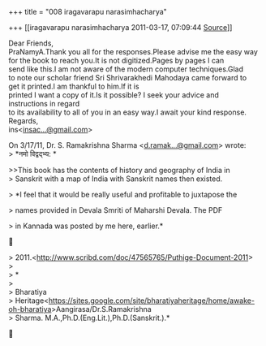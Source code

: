+++
title = "008 iragavarapu narasimhacharya"

+++
[[iragavarapu narasimhacharya	2011-03-17, 07:09:44 [Source](https://groups.google.com/g/bvparishat/c/Agz1531vUa4)]]



Dear Friends,  
PraNamyA.Thank you all for the responses.Please advise me the easy way  
for the book to reach you.It is not digitized.Pages by pages I can  
send like this.I am not aware of the modern computer techniques.Glad  
to note our scholar friend Sri Shrivarakhedi Mahodaya came forward to  
get it printed.I am thankful to him.If it is  
printed I want a copy of it.Is it possible? I seek your advice and  
instructions in regard  
to its availability to all of you in an easy way.I await your kind response.  
Regards,  
ins\<[insac...@gmail.com]()\>

  
On 3/17/11, Dr. S. Ramakrishna Sharma \<[d.ramak...@gmail.com]()\> wrote:  
\> \*नमो विद्वद्भ्य: \*

  
\>\>This book has the contents of history and geography of India in  
\> Sanskrit with a map of India with Sanskrit names then existed.  

\> \*I feel that it would be really useful and profitable to juxtapose the

  
\> names provided in Devala Smriti of Maharshi Devala. The PDF  

\> in Kannada was posted by me here, earlier.\*



\> 2011.\<<http://www.scribd.com/doc/47565765/Puthige-Document-2011>\>  
\>  
\> \*  
\>  
\> Bharatiya  
\> Heritage\<<https://sites.google.com/site/bharatiyaheritage/home/awake-oh-bharatiya>\>Aangirasa/Dr.S.Ramakrishna  
\> Sharma. M.A.,Ph.D.(Eng.Lit.),Ph.D.(Sanskrit.).\*



